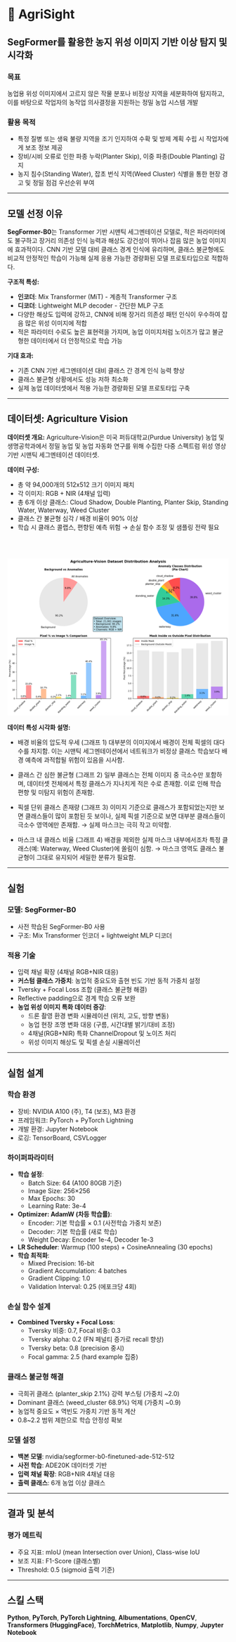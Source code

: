 # 🌾 AgriSight
## SegFormer를 활용한 농지 위성 이미지 기반 이상 탐지 및 시각화

### 목표
농업용 위성 이미지에서 고르지 않은 작물 분포나 비정상 지역을 세분화하여 탐지하고, 이를 바탕으로 작업자의 농작업 의사결정을 지원하는 정밀 농업 시스템 개발

### 활용 목적
- 특정 질병 또는 생육 불량 지역을 조기 인지하여 수확 및 방제 계획 수립 시 작업자에게 보조 정보 제공
- 장비/시비 오류로 인한 파종 누락(Planter Skip), 이중 파종(Double Planting) 감지
- 농지 침수(Standing Water), 잡초 번식 지역(Weed Cluster) 식별을 통한 현장 경고 및 정밀 점검 우선순위 부여

---

## 모델 선정 이유

**SegFormer-B0**는 Transformer 기반 시맨틱 세그멘테이션 모델로, 적은 파라미터에도 불구하고 장거리 의존성 인식 능력과 해상도 강건성이 뛰어나 잡음 많은 농업 이미지에 효과적이다. CNN 기반 모델 대비 클래스 경계 인식에 유리하며, 클래스 불균형에도 비교적 안정적인 학습이 가능해 실제 응용 가능한 경량화된 모델 프로토타입으로 적합하다.

**구조적 특성:**
- **인코더**: Mix Transformer (MiT) - 계층적 Transformer 구조
- **디코더**: Lightweight MLP decoder - 간단한 MLP 구조
- 다양한 해상도 입력에 강하고, CNN에 비해 장거리 의존성 패턴 인식이 우수하여 잡음 많은 위성 이미지에 적합
- 적은 파라미터 수로도 높은 표현력을 가지며, 농업 이미지처럼 노이즈가 많고 불균형한 데이터에서 더 안정적으로 학습 가능

**기대 효과:**
- 기존 CNN 기반 세그멘테이션 대비 클래스 간 경계 인식 능력 향상
- 클래스 불균형 상황에서도 성능 저하 최소화
- 실제 농업 데이터셋에서 적용 가능한 경량화된 모델 프로토타입 구축

---

## 데이터셋: Agriculture Vision

**데이터셋 개요:**
Agriculture-Vision은 미국 퍼듀대학교(Purdue University) 농업 및 생명공학과에서 정밀 농업 및 농업 자동화 연구를 위해 수집한 다중 스펙트럼 위성 영상 기반 시맨틱 세그멘테이션 데이터셋.

**데이터 구성:**
- 총 약 94,000개의 512x512 크기 이미지 패치
- 각 이미지: RGB + NIR (4채널 입력)
- 총 6개 이상 클래스:
  Cloud Shadow, Double Planting, Planter Skip, Standing Water, Waterway, Weed Cluster
- 클래스 간 불균형 심각 / 배경 비율이 90% 이상
- 학습 시 클래스 콜랩스, 편향된 예측 위험 → 손실 함수 조정 및 샘플링 전략 필요

<br><br>

![데이터셋 특성](./assets/agri_vision_dataset.png)  


**데이터 특성 시각화 설명:**

- 배경 비율의 압도적 우세 (그래프 1)
  대부분의 이미지에서 배경이 전체 픽셀의 대다수를 차지함. 이는 시맨틱 세그멘테이션에서 네트워크가 비정상 클래스 학습보다 배경 예측에 과적합될 위험이 있음을 시사함.

- 클래스 간 심한 불균형 (그래프 2)
  일부 클래스는 전체 이미지 중 극소수만 포함하며, 데이터셋 전체에서 특정 클래스가 지나치게 적은 수로 존재함. 이로 인해 학습 편향 및 미탐지 위험이 존재함.

- 픽셀 단위 클래스 존재량 (그래프 3)
  이미지 기준으로 클래스가 포함되었는지만 보면 클래스들이 많이 포함된 듯 보이나, 실제 픽셀 기준으로 보면 대부분 클래스들이 극소수 영역에만 존재함. → 실제 마스크는 극히 작고 미약함.

- 마스크 내 클래스 비율 (그래프 4)
  배경을 제외한 실제 마스크 내부에서조차 특정 클래스(예: Waterway, Weed Cluster)에 쏠림이 심함. → 마스크 영역도 클래스 불균형이 그대로 유지되어 세밀한 분류가 필요함.

---

## 실험

### 모델: SegFormer-B0
- 사전 학습된 SegFormer-B0 사용
- 구조: Mix Transformer 인코더 + lightweight MLP 디코더

### 적용 기술
- 입력 채널 확장 (4채널 RGB+NIR 대응)
- **커스텀 클래스 가중치**: 농업적 중요도와 출현 빈도 기반 동적 가중치 설정
- Tversky + Focal Loss 조합 (클래스 불균형 해결)
- Reflective padding으로 경계 학습 오류 보완
- **농업 위성 이미지 특화 데이터 증강**:
  - 드론 촬영 환경 변화 시뮬레이션 (위치, 고도, 방향 변동)
  - 농업 현장 조명 변화 대응 (구름, 시간대별 밝기/대비 조정)
  - 4채널(RGB+NIR) 특화 ChannelDropout 및 노이즈 처리
  - 위성 이미지 해상도 및 픽셀 손실 시뮬레이션

---

## 실험 설계

### 학습 환경
- 장비: NVIDIA A100 (주), T4 (보조), M3 환경
- 프레임워크: PyTorch + PyTorch Lightning
- 개발 환경: Jupyter Notebook
- 로깅: TensorBoard, CSVLogger

### 하이퍼파라미터
- **학습 설정**:
  - Batch Size: 64 (A100 80GB 기준)
  - Image Size: 256×256
  - Max Epochs: 30
  - Learning Rate: 3e-4
- **Optimizer: AdamW (차등 학습률)**:
  - Encoder: 기본 학습률 × 0.1 (사전학습 가중치 보존)
  - Decoder: 기본 학습률 (새로 학습)
  - Weight Decay: Encoder 1e-4, Decoder 1e-3
- **LR Scheduler**: Warmup (100 steps) + CosineAnnealing (30 epochs)
- **학습 최적화**:
  - Mixed Precision: 16-bit
  - Gradient Accumulation: 4 batches
  - Gradient Clipping: 1.0
  - Validation Interval: 0.25 (에포크당 4회)

### 손실 함수 설계
- **Combined Tversky + Focal Loss**:
  - Tversky 비중: 0.7, Focal 비중: 0.3
  - Tversky alpha: 0.2 (FN 페널티 증가로 recall 향상)
  - Tversky beta: 0.8 (precision 중시)
  - Focal gamma: 2.5 (hard example 집중)

### 클래스 불균형 해결
- 극희귀 클래스 (planter_skip 2.1%) 강력 부스팅 (가중치 ~2.0)
- Dominant 클래스 (weed_cluster 68.9%) 억제 (가중치 ~0.9)
- 농업적 중요도 × 역빈도 가중치 기반 동적 계산
- 0.8~2.2 범위 제한으로 학습 안정성 확보

### 모델 설정
- **백본 모델**: nvidia/segformer-b0-finetuned-ade-512-512
- **사전 학습**: ADE20K 데이터셋 기반
- **입력 채널 확장**: RGB+NIR 4채널 대응
- **출력 클래스**: 6개 농업 이상 클래스

---

## 결과 및 분석

### 평가 메트릭
- 주요 지표: mIoU (mean Intersection over Union), Class-wise IoU
- 보조 지표: F1-Score (클래스별)
- Threshold: 0.5 (sigmoid 출력 기준)

---

## 스킬 스택
**Python**, **PyTorch**, **PyTorch Lightning**, **Albumentations**, **OpenCV**, **Transformers (HuggingFace)**, **TorchMetrics**, **Matplotlib**, **Numpy**, **Jupyter Notebook**
